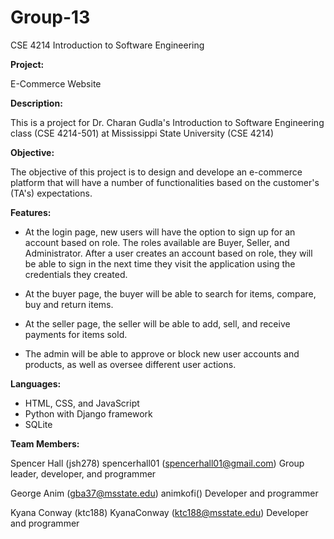 # Group-13
CSE 4214 Introduction to Software Engineering

**Project:**

E-Commerce Website

**Description:**

This is a project for Dr. Charan Gudla's Introduction to Software Engineering class (CSE 4214-501) at Mississippi State University (CSE 4214)

**Objective:**

The objective of this project is to design and develope an e-commerce platform that will have a number of functionalities based on the customer's (TA's) expectations.


**Features:**

- At the login page, new users will have the option to sign up for an account based on role. The roles available are Buyer, Seller, and Administrator. After a user creates an account based on role, they will be able to sign in the next time they visit the application using the credentials they created.

- At the buyer page, the buyer will be able to search for items, compare, buy and return items.

- At the seller page, the seller will be able to add, sell, and receive payments for items sold.

- The admin will be able to approve or block new user accounts and products, as well as oversee different user actions.

**Languages:**

- HTML, CSS, and JavaScript
- Python with Django framework
- SQLite

**Team Members:**

Spencer Hall (jsh278)
spencerhall01 (spencerhall01@gmail.com)
Group leader, developer, and programmer

George Anim (gba37@msstate.edu)
animkofi()
Developer and programmer

Kyana Conway (ktc188)
KyanaConway (ktc188@msstate.edu)
Developer and programmer
